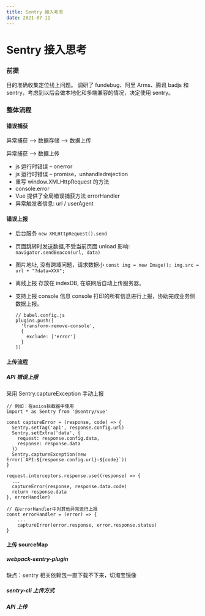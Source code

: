 ```yaml
---
title: Sentry 接入考虑
date: 2021-07-11
---
```


# Sentry 接入思考

### 前提

目的准确收集定位线上问题。
调研了 fundebug、阿里 Arms、腾讯 badjs 和 sentry，考虑到以后会做本地化和多端兼容的情况，决定使用 sentry。

### 整体流程

#### 错误捕获

异常捕获 --> 数据存储 --> 数据上传

异常捕获 --> 数据上传

- js 运行时错误 – onerror
- js 运行时错误 – promise，unhandledrejection
- 重写 window.XMLHttpRequest 的方法
- console.error
- Vue 提供了全局错误捕获方法 errorHandler
- 异常触发者信息: url / userAgent

#### 错误上报

- 后台服务
  `new XMLHttpRequest().send`
- 页面跳转时发送数据,不受当前页面 unload 影响:
  `navigator.sendBeacon(url, data)`
- 图片地址, 没有跨域问题，请求数据小
  `const img = new Image(); img.src = url + "?data=XXX";`

- 离线上报
  存放在 indexDB, 在联网后自动上传服务器。
- 支持上报 console 信息
  console 打印的所有信息进行上报，协助完成业务侧数据上报。
  ```
  // babel.config.js
  plugins.push([
    'transform-remove-console',
    {
      exclude: ['error']
    }
  ])
  ```

#### 上传流程

##### API 错误上报

采用 Sentry.captureException 手动上报

```
// 例如：在axios拦截器中使用
import * as Sentry from '@sentry/vue'

const captureError = (response, code) => {
  Sentry.setTag('api', response.config.url)
  Sentry.setExtra('data', {
    request: response.config.data,
    response: response.data
  })
  Sentry.captureException(new Error(`API-${response.config.url}-${code}`))
}

request.interceptors.response.use((response) => {
  ...
  captureError(response, response.data.code)
  return response.data
}, errorHandler)

// 在errorHandler中对其他异常进行上报
const errorHandler = (error) => {
    ...
    captureError(error.response, error.response.status)
}

```

#### 上传 sourceMap

##### webpack-sentry-plugin

缺点：sentry 相关依赖包一直下载不下来，切淘宝镜像

##### sentry-cli 上传方式

##### API 上传
